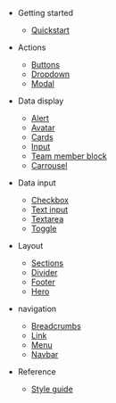 

* Getting started

    * [Quickstart](/)


* Actions

    * [Buttons](/components/actions/buttons.md)
    * [Dropdown](/components/actions/dropdown.md)
    * [Modal](/components/actions/modal.md)

* Data display

    * [Alert](/Data-display/alert.md)
    * [Avatar](/Data-display/avatar.md)
    * [Cards](/Data-display/cards.md)
    * [Input](/Data-display/cards.md)
    * [Team member block](/Data-display/cards.md)
    * [Carrousel](/Data-display/cards.md)

* Data input
    * [Checkbox](/Data-display/cards.md)
    * [Text input](/Data-display/cards.md)
    * [Textarea](/Data-display/cards.md)
    * [Toggle](/Data-display/cards.md)

* Layout
    * [Sections](/Data-display/cards.md)
    * [Divider](/Data-display/cards.md)
    * [Footer](/Data-display/cards.md)
    * [Hero](/Data-display/cards.md)

* navigation
    * [Breadcrumbs](/Data-display/cards.md)
    * [Link](/Data-display/cards.md)
    * [Menu](/Data-display/cards.md)
    * [Navbar](/Data-display/cards.md)

* Reference

    * [Style guide](/reference/style-guide.md)